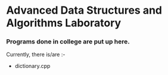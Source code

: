 # Advanced Data Structures and Algorithms Laboratory

### Programs done in college are put up here.

Currently, there is/are :-
- dictionary.cpp 